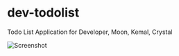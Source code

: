 # dev-todolist
Todo List Application for Developer, Moon, Kemal, Crystal

![Screenshot](https://raw.githubusercontent.com/OpenSourceID/dev-todolist/master/ss.png)
